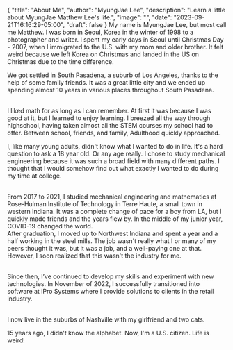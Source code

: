 {
   "title": "About Me",
   "author": "MyungJae Lee",
   "description": "Learn a little about MyungJae Matthew Lee's life.",
   "image": "",
   "date": "2023-09-21T16:16:29-05:00",
   "draft": false
}
My name is MyungJae Lee, but most call me Matthew. I was born in Seoul, Korea in the winter of 1998 to a photographer and writer. I spent my early days in Seoul until Christmas Day - 2007, when I immigrated to the U.S. with my mom and older brother. It felt weird because we left Korea on Christmas and landed in the US on Christmas due to the time difference.

We got settled in South Pasadena, a suburb of Los Angeles, thanks to the help of some family friends. It was a great little city and we ended up spending almost 10 years in various places throughout South Pasadena.  
&nbsp;

I liked math for as long as I can remember. At first it was because I was good at it, but I learned to enjoy learning. I breezed all the way through highschool, having taken almost all the STEM courses my school had to offer. Between school, friends, and family, Adulthood quickly approached.

I, like many young adults, didn't know what I wanted to do in life. It's a hard question to ask a 18 year old. Or any age really. I chose to study mechanical engineering because it was such a broad field with many different paths. I thought that I would somehow find out what exactly I wanted to do during my time at college.  
&nbsp;

From 2017 to 2021, I studied mechanical engineering and mathematics at Rose-Hulman Institute of Technology in Terre Haute, a small town in western Indiana. It was a complete change of pace for a boy from LA, but I quickly made friends and the years flew by. In the middle of my junior year, COVID-19 changed the world.  
After graduation, I moved up to Northwest Indiana and spent a year and a half working in the steel mills. The job wasn't really what I or many of my peers thought it was, but it was a job, and a well-paying one at that. However, I soon realized that this wasn't the industry for me.  
&nbsp;

Since then, I’ve continued to develop my skills and experiment with new technologies. In November of 2022, I successfully transitioned into software at iPro Systems where I provide solutions to clients in the retail industry.  
&nbsp;

I now live in the suburbs of Nashville with my girlfriend and two cats.

15 years ago, I didn't know the alphabet. Now, I'm a U.S. citizen. Life is weird!